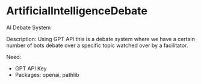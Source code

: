 # ArtificialIntelligenceDebate
 AI Debate System

Description:
Using GPT API this is a debate system where we have a certain number of bots debate over a specific topic watched over by a facilitator. 

Need:
 - GPT API Key
 - Packages: openai, pathlib

